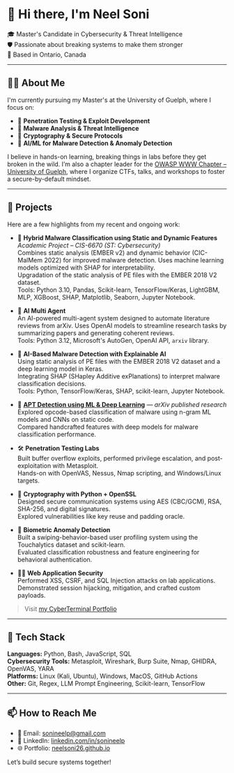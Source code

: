 # 👋 Hi there, I'm Neel Soni

🎓 Master's Candidate in Cybersecurity & Threat Intelligence  
🛡️ Passionate about breaking systems to make them stronger  
📍 Based in Ontario, Canada

---

## 👨‍💻 About Me

I'm currently pursuing my Master's at the University of Guelph, where I focus on:

- 🐍 **Penetration Testing & Exploit Development**
- 🧠 **Malware Analysis & Threat Intelligence**
- 🔐 **Cryptography & Secure Protocols**
- 🤖 **AI/ML for Malware Detection & Anomaly Detection**

I believe in hands-on learning, breaking things in labs before they get broken in the wild. I’m also a chapter leader for the [OWASP WWW Chapter – University of Guelph](https://owasp.org/www-chapter-university-of-guelph/), where I organize CTFs, talks, and workshops to foster a secure-by-default mindset.

---

## 🚀 Projects

Here are a few highlights from my recent and ongoing work:

- 🧠 **Hybrid Malware Classification using Static and Dynamic Features**  
  _Academic Project – CIS-6670 (ST: Cybersecurity)_  
  Combines static analysis (EMBER v2) and dynamic behavior (CIC-MalMem 2022) for improved malware detection. Uses machine learning models optimized with SHAP for interpretability.  
  Upgradation of the static analysis of PE files with the EMBER 2018 V2 dataset.  
  Tools: Python 3.10, Pandas, Scikit-learn, TensorFlow/Keras, LightGBM, MLP, XGBoost, SHAP, Matplotlib, Seaborn, Jupyter Notebook.  

- 🤖 **AI Multi Agent**  
  An AI-powered multi-agent system designed to automate literature reviews from arXiv. Uses OpenAI models to streamline research tasks by summarizing papers and generating coherent reviews.  
  Tools: Python 3.12, Microsoft's AutoGen, OpenAI API, `arxiv` library.   

- 🧠 **AI-Based Malware Detection with Explainable AI**  
  Using static analysis of PE files with the EMBER 2018 V2 dataset and a deep learning model in Keras.  
  Integrating SHAP (SHapley Additive exPlanations) to interpret malware classification decisions.  
  Tools: Python, TensorFlow/Keras, SHAP, scikit-learn, Jupyter Notebook.  

- 🔬 [**APT Detection using ML & Deep Learning**](https://arxiv.org/abs/2504.13408) — *arXiv published research*  
  Explored opcode-based classification of malware using n-gram ML models and CNNs on static code.  
  Compared handcrafted features with deep models for malware classification performance.

- 🛠️ **Penetration Testing Labs**  
  Built buffer overflow exploits, performed privilege escalation, and post-exploitation with Metasploit.  
  Hands-on with OpenVAS, Nessus, Nmap scripting, and Windows/Linux targets.

- 🔐 **Cryptography with Python + OpenSSL**  
  Designed secure communication systems using AES (CBC/GCM), RSA, SHA-256, and digital signatures.  
  Explored vulnerabilities like key reuse and padding oracle.

- 📱 **Biometric Anomaly Detection**  
  Built a swiping-behavior-based user profiling system using the Touchalytics dataset and scikit-learn.  
  Evaluated classification robustness and feature engineering for behavioral authentication.

- 🕵️‍♂️ **Web Application Security**  
  Performed XSS, CSRF, and SQL Injection attacks on lab applications.  
  Demonstrated session hijacking, mitigation, and crafted custom payloads.

> Visit [my CyberTerminal Portfolio](https://neelsoni26.github.io/)

---

## 🧰 Tech Stack

**Languages:** Python, Bash, JavaScript, SQL  
**Cybersecurity Tools:** Metasploit, Wireshark, Burp Suite, Nmap, GHIDRA, OpenVAS, YARA  
**Platforms:** Linux (Kali, Ubuntu), Windows, MacOS, GitHub Actions  
**Other:** Git, Regex, LLM Prompt Engineering, Scikit-learn, TensorFlow

---

## 📫 How to Reach Me

- 📧 Email: [sonineelp@gmail.com](mailto:sonineelp@gmail.com)  
- 💼 LinkedIn: [linkedin.com/in/sonineelp](https://linkedin.com/in/sonineelp)  
- 🌐 Portfolio: [neelsoni26.github.io](https://neelsoni26.github.io/)

Let’s build secure systems together!

